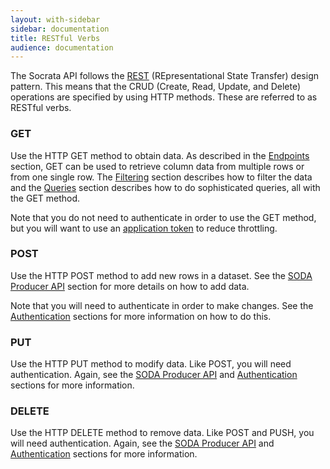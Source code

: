 ```yaml
---
layout: with-sidebar
sidebar: documentation 
title: RESTful Verbs
audience: documentation
---
```


The Socrata API follows the [REST](http://en.wikipedia.org/wiki/Representational_state_transfer) (REpresentational State Transfer) design pattern. This means that the CRUD (Create, Read, Update, and Delete) operations are specified by using HTTP methods. These are referred to as RESTful verbs.

### GET

Use the HTTP GET method to obtain data. As described in the [Endpoints](/docs/endpoints.html) section, GET can be used to retrieve column data from multiple rows or from one single row. The [Filtering](/docs/filtering.html) section describes how to filter the data and the [Queries](/docs/queries/) section describes how to do sophisticated queries, all with the GET method. 

Note that you do not need to authenticate in order to use the GET method, but you will want to use an [application token](/docs/app-tokens.html) to reduce throttling.

### POST

Use the HTTP POST method to add new rows in a dataset. See the [SODA Producer API](/publishers/soda-producer-basics.html) section for more details on how to add data.

Note that you will need to authenticate in order to make changes. See the [Authentication](/docs/authentication.html) sections for more information on how to do this.

### PUT

Use the HTTP PUT method to modify data. Like POST, you will need authentication. Again, see the [SODA Producer API](/publishers/soda-producer-basics.html) and [Authentication](/docs/authentication.html) sections for more information.

### DELETE

Use the HTTP DELETE method to remove data. Like POST and PUSH, you will need authentication. Again, see the [SODA Producer API](/publishers/soda-producer-basics.html) and [Authentication](/docs/authentication.html) sections for more information.
